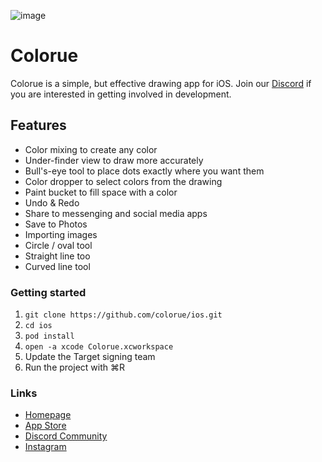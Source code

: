 ![image](https://user-images.githubusercontent.com/16690226/166158098-4c9f3019-a8bd-4361-a2f6-763767856837.png)

# Colorue

Colorue is a simple, but effective drawing app for iOS. Join our [Discord](https://discord.gg/mntPxavfTZ) if you are interested in getting involved in development.  


## Features
- Color mixing to create any color
- Under-finder view to draw more accurately
- Bull's-eye tool to place dots exactly where you want them
- Color dropper to select colors from the drawing
- Paint bucket to fill space with a color
- Undo & Redo
- Share to messenging and social media apps
- Save to Photos
- Importing images
- Circle / oval tool
- Straight line too
- Curved line tool

### Getting started
1. `git clone https://github.com/colorue/ios.git`
2. `cd ios`
3. `pod install`
4. `open -a xcode Colorue.xcworkspace`
5. Update the Target signing team
6. Run the project with ⌘R 

### Links
- [Homepage](https://colorue.org)
- [App Store](https://apps.apple.com/app/id1621782369)
- [Discord Community](https://discord.gg/mntPxavfTZ)
- [Instagram](https://www.instagram.com/colorue/)
